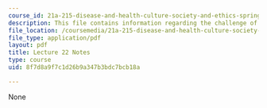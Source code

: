 ```yaml
---
course_id: 21a-215-disease-and-health-culture-society-and-ethics-spring-2012
description: This file contains information regarding the challenge of chronic illness.
file_location: /coursemedia/21a-215-disease-and-health-culture-society-and-ethics-spring-2012/8f7d8a9f7c1d26b9a347b3bdc7bcb18a_MIT21A_215S12_lecture_22.pdf
file_type: application/pdf
layout: pdf
title: Lecture 22 Notes
type: course
uid: 8f7d8a9f7c1d26b9a347b3bdc7bcb18a

---
```

None